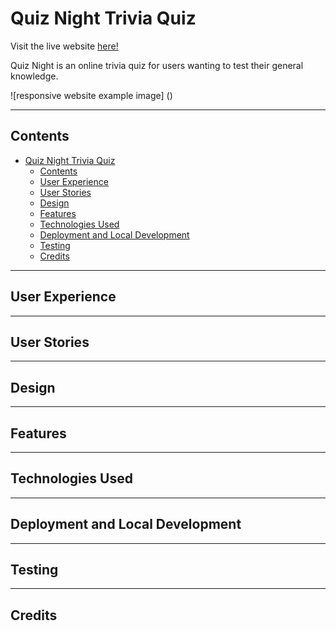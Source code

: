 # Quiz Night Trivia Quiz

Visit the live website [here!](https://tonichab.github.io/Trivia-Quiz/)

Quiz Night is an online trivia quiz for users wanting to test their general knowledge.

![responsive website example image] ()

---

## Contents

- [Quiz Night Trivia Quiz](#quiz-night-trivia-quiz)
  - [Contents](#contents)
  - [User Experience](#user-experience)
  - [User Stories](#user-stories)
  - [Design](#design)
  - [Features](#features)
  - [Technologies Used](#technologies-used)
  - [Deployment and Local Development](#deployment-and-local-development)
  - [Testing](#testing)
  - [Credits](#credits)

---

## User Experience

---

## User Stories

---

## Design

---

## Features

---

## Technologies Used

---

## Deployment and Local Development

---

## Testing

---

## Credits
